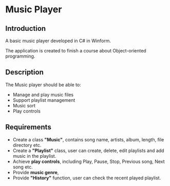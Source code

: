 # Music Player



## Introduction

A basic music player developed in C# in Winform.

The application is created to finish a course about Object-oriented programming.



## Description

The Music player should be able to:

- Manage and play music files
- Support playlist management
- Music sort
- Play controls



## Requirements

- Create a class **"Music"**, contains song name, artists, album, length, file directory etc.
- Create a **"Playlist"** class, user can create, delete, edit playlists and add music in the playlist.
- Achieve **play controls**, including Play, Pause, Stop, Previous song, Next song etc.
- Provide **music genre**, 
- Provide **"History"** function, user can check the recent played playlist.





